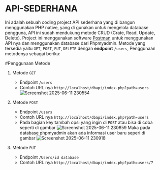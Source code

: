 # API-SEDERHANA
Ini adalah sebuah coding project API sederhana yang di bangun menggunakan PHP native, yang di gunakan untuk mengelola database pengguna, API ini sudah mendukung metode CRUD (Crate, Read, Update, Delete).
Project ini menggunakan software [Postman](https://www.postman.com) untuk menggunakan API nya dan menggunakan database dari Phpmyadmin. Metode yang tersedia yaitu `GET`, `POST`, `PUT`, `DELETE` dengan **endpoint** `/users`, Penggunaan metodenya sebagai beriku:

#Penggunaan Metode

1. Metode `GET`
   - Endpoint `/users`
   - Contoh URL nya `http://localhost/dbapi/index.php?path=users`
  ![Screenshot 2025-06-11 230554](https://github.com/user-attachments/assets/cc545d7b-7095-4ca2-abd9-ab3e2e8c2435)

2. Metode `POST`
   - Endpoint `/users`
   - Contoh URL nya `http://localhost/dbapi/index.php?path=users`
   - Pada bagian key tambah opsi yang ingin di `POST` atau bisa di coba seperti di gambar
![Screenshot 2025-06-11 230859](https://github.com/user-attachments/assets/064f7ff0-f629-41f7-b950-afb6d767aac5)
Maka pada database phpmyadmin akan ada informasi user baru seperi di gambar
![Screenshot 2025-06-11 230918](https://github.com/user-attachments/assets/7edd17bd-87ef-4a0a-9ff6-4c7e617413fe)

3. Metode `PUT`
   - Endpoint `/Users/id database`
   - Contoh URL nya `http://localhost/dbapi/index.php?path=users/7`
